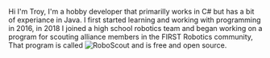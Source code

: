 Hi I'm Troy, I'm a hobby developer that primarilly works in C# but has a bit of experiance in Java. I first started learning and working with programming in 2016, in 2018 I joined a high school robotics team and began working on a program for scouting alliance members in the FIRST Robotics community, That program is called ![RoboScout](github.com/AlphaWare-Studios/RoboScout) and is free and open source.
